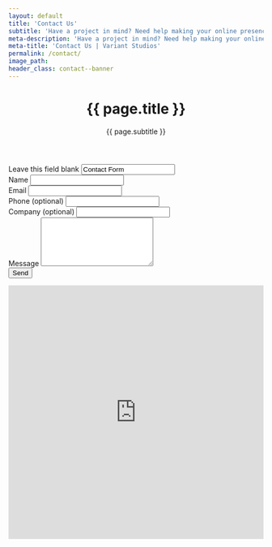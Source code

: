 ```yaml
---
layout: default
title: 'Contact Us'
subtitle: 'Have a project in mind? Need help making your online presence more impactful? We are ready to help! Drop us a line below and we will get back to you shortly.'
meta-description: 'Have a project in mind? Need help making your online presence more impactful? We are ready to help! Drop us a line below and we will get back to you shortly.'
meta-title: 'Contact Us | Variant Studios'
permalink: /contact/
image_path: 
header_class: contact--banner
---
```

<header class="{{ page.header_class }} header--banner" id="header--banner">
  <h1>{{ page.title }}</h1>
  <p>{{ page.subtitle }}</p>
</header>

<form action="https://getsimpleform.com/messages?form_api_token=6f32d74d5c544939d7ca2ef5d42e7eff" method="post">
  <!-- the redirect_to is optional, the form will redirect to the referrer on submission -->
  <input type='hidden' name='redirect_to' value='https://www.variantstudios.com/contact/thanks/' />
  <!-- all your input fields here.... -->
  <div class="hidden">
    <label for="form-url">Leave this field blank </label>
        <input autocomplete="off" type="text" id="form-url" name="formtype" value="Contact Form" size="20" maxlength="128" class="form-text">
    </div>
    <div class="webform-component">
        <label for="name">Name</label>
        <input type="text" name="name" id="name" required="">
        <div class="validation">
            <span id="nameInfo"></span>
            <i class="fa fa-check"></i>
        </div>
    </div>
    <div class="webform-component">
        <label for="email">Email</label>
        <input type="email" name="email" id="email" required="">
        <div class="validation">
            <span id="emailInfo"></span>
            <i class="fa fa-check"></i>
        </div>
    </div>
    <div class="webform-component">
        <label for="phone">Phone <span class="optional">(optional)</span></label>
        <input type="text" name="phone" id="phone">
    </div>
    <div class="webform-component">
        <label for="company">Company <span class="optional">(optional)</span></label>
        <input type="text" name="company" id="company">
    </div>
    <div class="webform-component">
        <label for="Message">Message</label>
        <textarea id="message" name="message" rows="6" cols="25"></textarea>
        <div class="validation">
            <span id="messageInfo"></span>
            <i class="fa fa-check"></i>
        </div>
    </div>
    <input class="sendButton" type="submit" name="Submit" value="Send">
</form>

<div class="map">
<iframe width='100%' height='500px' frameBorder='0' src='https://a.tiles.mapbox.com/v4/variantstudiosteam.jbofafjf/attribution,zoompan,geocoder.html?access_token=pk.eyJ1IjoidmFyaWFudHN0dWRpb3N0ZWFtIiwiYSI6IkJOeWd1dWMifQ.EpahpXGBtmn_3IROFYRS5w'></iframe>
</div>